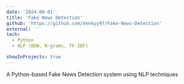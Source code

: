 ```yaml
---
date: '2024-08-01'
title: 'Fake News Detection'
github: 'https://github.com/Venkyy97/Fake-News-Detection'
external: ''
tech:
  - Python
  - NLP (BOW, N-grams, TF-IDF)

showInProjects: true
---
```


A Python-based Fake News Detection system using NLP techniques
